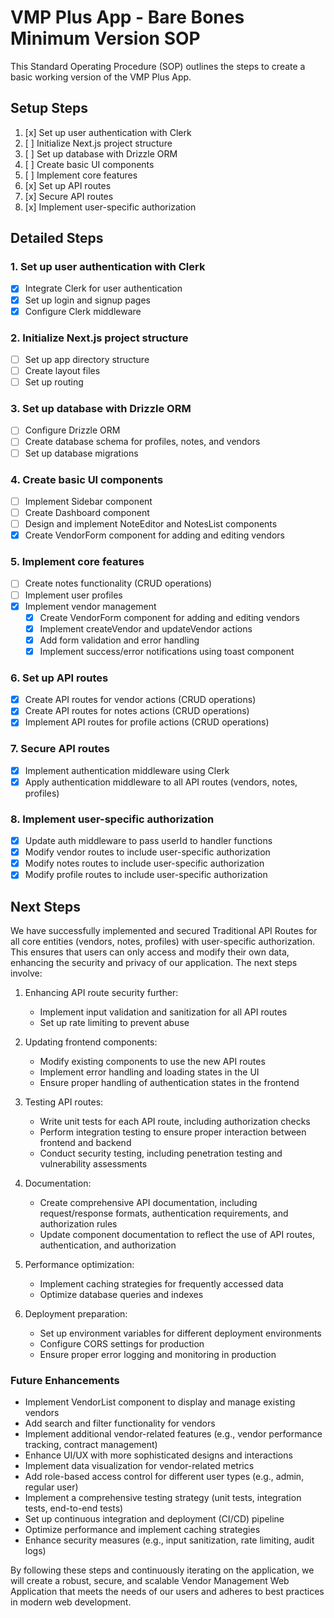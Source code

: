 # VMP Plus App - Bare Bones Minimum Version SOP

This Standard Operating Procedure (SOP) outlines the steps to create a basic working version of the VMP Plus App.

## Setup Steps

1. [x] Set up user authentication with Clerk
2. [ ] Initialize Next.js project structure
3. [ ] Set up database with Drizzle ORM
4. [ ] Create basic UI components
5. [ ] Implement core features
6. [x] Set up API routes
7. [x] Secure API routes
8. [x] Implement user-specific authorization

## Detailed Steps

### 1. Set up user authentication with Clerk
- [x] Integrate Clerk for user authentication
- [x] Set up login and signup pages
- [x] Configure Clerk middleware

### 2. Initialize Next.js project structure
- [ ] Set up app directory structure
- [ ] Create layout files
- [ ] Set up routing

### 3. Set up database with Drizzle ORM
- [ ] Configure Drizzle ORM
- [ ] Create database schema for profiles, notes, and vendors
- [ ] Set up database migrations

### 4. Create basic UI components
- [ ] Implement Sidebar component
- [ ] Create Dashboard component
- [ ] Design and implement NoteEditor and NotesList components
- [x] Create VendorForm component for adding and editing vendors

### 5. Implement core features
- [ ] Create notes functionality (CRUD operations)
- [ ] Implement user profiles
- [x] Implement vendor management
  - [x] Create VendorForm component for adding and editing vendors
  - [x] Implement createVendor and updateVendor actions
  - [x] Add form validation and error handling
  - [x] Implement success/error notifications using toast component

### 6. Set up API routes
- [x] Create API routes for vendor actions (CRUD operations)
- [x] Create API routes for notes actions (CRUD operations)
- [x] Implement API routes for profile actions (CRUD operations)

### 7. Secure API routes
- [x] Implement authentication middleware using Clerk
- [x] Apply authentication middleware to all API routes (vendors, notes, profiles)

### 8. Implement user-specific authorization
- [x] Update auth middleware to pass userId to handler functions
- [x] Modify vendor routes to include user-specific authorization
- [x] Modify notes routes to include user-specific authorization
- [x] Modify profile routes to include user-specific authorization

## Next Steps
We have successfully implemented and secured Traditional API Routes for all core entities (vendors, notes, profiles) with user-specific authorization. This ensures that users can only access and modify their own data, enhancing the security and privacy of our application. The next steps involve:

1. Enhancing API route security further:
   - Implement input validation and sanitization for all API routes
   - Set up rate limiting to prevent abuse

2. Updating frontend components:
   - Modify existing components to use the new API routes
   - Implement error handling and loading states in the UI
   - Ensure proper handling of authentication states in the frontend

3. Testing API routes:
   - Write unit tests for each API route, including authorization checks
   - Perform integration testing to ensure proper interaction between frontend and backend
   - Conduct security testing, including penetration testing and vulnerability assessments

4. Documentation:
   - Create comprehensive API documentation, including request/response formats, authentication requirements, and authorization rules
   - Update component documentation to reflect the use of API routes, authentication, and authorization

5. Performance optimization:
   - Implement caching strategies for frequently accessed data
   - Optimize database queries and indexes

6. Deployment preparation:
   - Set up environment variables for different deployment environments
   - Configure CORS settings for production
   - Ensure proper error logging and monitoring in production

### Future Enhancements
- Implement VendorList component to display and manage existing vendors
- Add search and filter functionality for vendors
- Implement additional vendor-related features (e.g., vendor performance tracking, contract management)
- Enhance UI/UX with more sophisticated designs and interactions
- Implement data visualization for vendor-related metrics
- Add role-based access control for different user types (e.g., admin, regular user)
- Implement a comprehensive testing strategy (unit tests, integration tests, end-to-end tests)
- Set up continuous integration and deployment (CI/CD) pipeline
- Optimize performance and implement caching strategies
- Enhance security measures (e.g., input sanitization, rate limiting, audit logs)

By following these steps and continuously iterating on the application, we will create a robust, secure, and scalable Vendor Management Web Application that meets the needs of our users and adheres to best practices in modern web development.